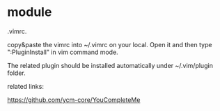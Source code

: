 # module

.vimrc. 

copy&paste the vimrc into ~/.vimrc on your local. Open it and then type ":PluginInstall" in vim command mode. 

The related plugin should be installed automatically under ~/.vim/plugin folder. 

related links: 

https://github.com/ycm-core/YouCompleteMe
